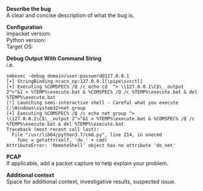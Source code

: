 **Describe the bug**  
A clear and concise description of what the bug is.
  
  
**Configuration**  
impacket version:  
Python version:  
Target OS:  
  
  
**Debug Output With Command String**  
i.e.    
```
smbexec -debug domain/user:password@127.0.0.1
[+] StringBinding ncacn_np:127.0.0.1[\pipe\svcctl]
[+] Executing %COMSPEC% /Q /c echo cd  ^> \\127.0.0.1\C$\__output 2^>^&1 > %TEMP%\execute.bat & %COMSPEC% /Q /c %TEMP%\execute.bat & del %TEMP%\execute.bat
[!] Launching semi-interactive shell - Careful what you execute
C:\Windows\system32>net group
[+] Executing %COMSPEC% /Q /c echo net group ^> \\127.0.0.1\C$\__output 2^>^&1 > %TEMP%\execute.bat & %COMSPEC% /Q /c %TEMP%\execute.bat & del %TEMP%\execute.bat
Traceback (most recent call last):
  File "/usr/lib64/python3.7/cmd.py", line 214, in onecmd
    func = getattr(self, 'do_' + cmd)
AttributeError: 'RemoteShell' object has no attribute 'do_net'
```
  

**PCAP**  
If applicable, add a packet capture to help explain your problem.
  

**Additional context**  
Space for additional context, investigative results, suspected issue.
